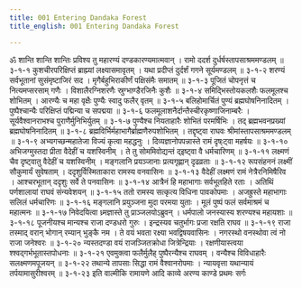 ```yaml
---
title: 001 Entering Dandaka Forest
title_english: 001 Entering Dandaka Forest

---
```

<div class="audioEmbed"  caption="श्रीराम-हरिसीताराममूर्ति-घनपाठिभ्यां वचनम्" src="https://archive.org/download/Ramayana-recitation-Sriram-harisItArAmamUrti-Ghanapaati-v2/Kanda_3/Kanda_3_ARK-001-Rusheenam_Abhaya_Prathanam.mp3"></div>
ॐ शान्ति शान्ति शान्तिः  
प्रविश्य तु महारण्यं दण्डकारण्यमात्मवान् ।  
रामो ददर्श दुर्धर्षस्तापसाश्रममण्डलम् ॥ ३-१-१  
कुशचीरपरिक्षिप्तं ब्राह्म्यां लक्ष्यासमावृतम् ।  
यथा प्रदीप्तं दुर्दर्शं गगने सूर्यमण्डलम् ॥ ३-१-२  
शरण्यं सर्वभूतानां सुसंमृष्टाजिरं सद ।  
मृगैर्बहुभिराकीर्णं पक्षिसंमैः समातम् ॥ ३-१-३  
पूजितं चोपनृत्तं च नित्यमप्सरसाम् गणैः ।  
विशालैरग्निशरणैः स्रुग्भाण्डैरजिनैः कुशैः ॥ ३-१-४  
समिद्भिस्तोयकलशैः फलमूलश्च शोभितम् ।  
आरण्यैः च महा वृक्षैः पुण्यैः स्वादु फलैर् वृतम् ॥ ३-१-५  
बलिहोमार्चितं पुण्यं ब्रह्मघोषनिनादितम् ।  
पुष्पैश्चान्यैः परिक्षिप्तं पद्मिन्या च सपद्मया ॥ ३-१-६  
फलमूलाशनैर्दान्तैस्चीरकृष्णाजिनाम्बरैः ।  
सूर्यवैश्वानराभश्च पुराणैर्मुनिभिर्युतम् ॥ ३-१-७  
पुण्यैश्च नियताहारैः शोभितं परमर्षिभिः ।  
तद् ब्रह्मभवनप्रख्यां ब्रह्मघोषनिनादितम् ॥ ३-१-८  
ब्रह्मविर्भिर्महाभागैर्ब्राह्मणैरुपशोभितम् ।  
तद्दृष्ट्वा राघवः श्रीमांस्तापसाश्रममण्डलम् ॥ ३-१-९  
अभ्यगच्छन्महातेजा विज्यं कृत्वा महद्धनुः ।  
दिव्यज्ञानोपपन्नास्ते रामं दृष्ःट्वा महर्षयः ॥ ३-१-१०  
अभिजग्मुस्तदा प्रीता वैदेहीं च यशस्विनीम् ।  
ते तु सोममिवोद्यन्तं द्इष्ट्वा वै धर्मचारिणम् ॥ ३-१-११  
लक्ष्मणं चैव दृष्ट्वातु वैदेहीं च यशस्विनीम् ।  
मङ्गलानि प्रयञ्जानाः प्रत्यगृह्णान् दृढव्रताः ॥ ३-१-१२  
रूपसंहननं लक्ष्मीं सौकुमार्यं सुवेषताम् ।  
ददृशुर्विस्मिताकारा रामस्य वनवासिनः ॥ ३-१-१३  
वैदेहीं लक्ष्मणं रामं नेत्रैरनिमिषैरिव ।  
आश्चरभूतान् ददृशुः सर्वे ते पनवासिनः ॥ ३-१-१४  
आत्रैनं हि महाभागाः सर्वभूतहिते रताः ।  
अतिथिं पर्णशालायां राघवं संन्यवेशयन् ॥ ३-१-१५  
ततो रामस्य सत्कृत्य विधिना पावकोपमाः ।  
अजह्रुस्ते महाभागाः सलिलं धर्मचारिणः ॥ ३-१-१६  
मङ्गलानि प्रयुञ्जना मुदा परमया युताः ।  
मूलं पुष्पं फलं सर्वमाश्रमं च महात्मनः ॥ ३-१-१७  
निवेदयित्वा ध्र्मज्ञास्ते तु प्राञ्जलयोऽब्रुवन् ।  
धर्मपालो जनस्यास्य शरण्यश्च महायशाः ॥ ३-१-१८  
पूजनीयश्च मान्यश्च राजा दण्डधरो गुरुः ।  
इन्द्रस्यव चतुर्भागः प्रजा रक्षति राघव ॥ ३-१-१९  
राजा तस्माद् वरान् भोगान् रम्यान् भुङ्कै नम ।  
ते वयं भवता रक्ष्या भवद्विषयवासिनः ।  
नगरस्थो वनस्थोवा त्वं नो राजा जनेश्वरः ॥ ३-१-२०  
न्यस्तदण्डा वयं राजञ्जितक्रोधा जित्रेन्द्रियाः ।  
रक्षणीयास्त्वया श्श्वद्गर्भभूतास्तपोधनाः ॥ ३-१-२१  
एवमुक्त्वा फलैर्मुलैह् पुष्पैरन्यैश्च राघवम् ।  
वन्यैश्च विविधाहारैः सलक्ष्मणमपूजयन् ॥ ३-१-२२  
तथान्ये तापसाः सिद्धा रामं वैश्वानरोपमाः ।  
न्यायवृत्ता यथान्यायं तर्पयामासुरीश्वरम् ॥ ३-१-२३  
इति वाल्मीकि रामायणे आदि काव्ये अरण्य काण्डे प्रथमः सर्गः